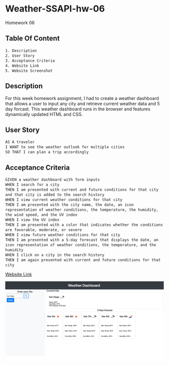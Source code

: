 # Weather-SSAPI-hw-06
 Homework 06

## Table Of Content

    1. Description
    2. User Story
    3. Acceptance Criteria
    4. Website Link
    5. Website Screenshot

## Description
For this week homework assignment, I had to create a weather dashboard that allows a user to input any city and retrieve current weather data and 5 day forcast. This weather dashboard runs in the browser and features dynamically updated HTML and CSS.

## User Story

```
AS A traveler
I WANT to see the weather outlook for multiple cities
SO THAT I can plan a trip accordingly
```

## Acceptance Criteria

```
GIVEN a weather dashboard with form inputs
WHEN I search for a city
THEN I am presented with current and future conditions for that city and that city is added to the search history
WHEN I view current weather conditions for that city
THEN I am presented with the city name, the date, an icon representation of weather conditions, the temperature, the humidity, the wind speed, and the UV index
WHEN I view the UV index
THEN I am presented with a color that indicates whether the conditions are favorable, moderate, or severe
WHEN I view future weather conditions for that city
THEN I am presented with a 5-day forecast that displays the date, an icon representation of weather conditions, the temperature, and the humidity
WHEN I click on a city in the search history
THEN I am again presented with current and future conditions for that city
```
[Website Link](https://cabril87.github.io/WDS-TPAPI-HW-5/)

![Website Screenshot](./Assets/ss.png)